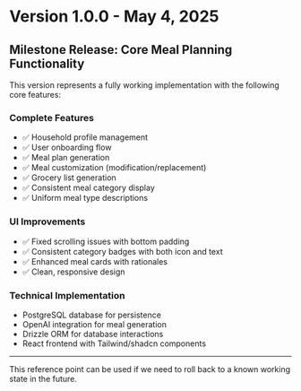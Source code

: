 # Version 1.0.0 - May 4, 2025

## Milestone Release: Core Meal Planning Functionality

This version represents a fully working implementation with the following core features:

### Complete Features
- ✅ Household profile management
- ✅ User onboarding flow
- ✅ Meal plan generation
- ✅ Meal customization (modification/replacement)
- ✅ Grocery list generation
- ✅ Consistent meal category display
- ✅ Uniform meal type descriptions

### UI Improvements
- ✅ Fixed scrolling issues with bottom padding
- ✅ Consistent category badges with both icon and text
- ✅ Enhanced meal cards with rationales
- ✅ Clean, responsive design

### Technical Implementation
- PostgreSQL database for persistence
- OpenAI integration for meal generation
- Drizzle ORM for database interactions
- React frontend with Tailwind/shadcn components

---

This reference point can be used if we need to roll back to a known working state in the future.
